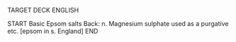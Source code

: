 TARGET DECK
ENGLISH

START
Basic
Epsom salts
Back: n. Magnesium sulphate used as a purgative etc. [epsom in s. England]
END
